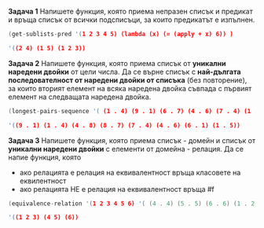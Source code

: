 

  **Задача 1**
    Напишете функция, която приема непразен списък и предикат и връща списък от всички подсписъци, за които предикатът е изпълнен.
```c++  
(get-sublists-pred '(1 2 3 4 5) (lambda (x) (= (apply + x) 6)) )

'((2 4) (1 5) (1 2 3))
``` 

 **Задача 2** 
 Напишете функция, която приема списък от **уникални наредени двойки** от цели числа. Да се върне списък с **най-дългата последователност от наредени двойки от списъка** (без повторение), за които вторият елемент на всяка наредена двойка съвпада с първият елемент на следващата наредена двойка.
```c++  
(longest-pairs-sequence '( (1 . 4) (9 . 1) (6 . 7) (4 . 6) (7 . 4) (1 . 5) (4 . 8) (6 . 1) (8 . 7)))

'((9 . 1) (1 . 4) (4 . 8) (8 . 7) (7 . 4) (4 . 6) (6 . 1) (1 . 5))


``` 




   **Задача 3** 
 Напишете функция, която приема списък - домейн и списък от **уникални наредени двойки** с елементи от домейна - релация.
 Да се напие функция, която 
 

 - ако релацията е релация на еквивалентност връща класовете на еквилентност
 - ако релацията НЕ е релация на еквивалентност връща #f

 
```c++  
(equivalence-relation '(1 2 3 4 5 6) '( (4 . 4) (5 . 5) (6 . 6) (1 . 2) (2 . 1) (1 . 1) (2 . 2) (3 . 3) (1 . 3) (3 . 2) (3 . 1) (2 . 3)  (4 . 5) (5 . 4) ))

'((1 2 3) (4 5) (6))
``` 
